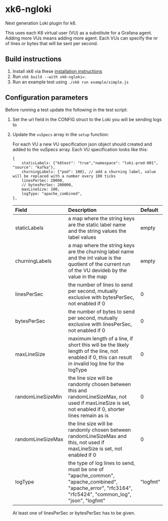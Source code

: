 # xk6-ngloki
Next generation Loki plugin for k6.

 This uses each K6 virtual user (VU) as a substitute for a Grafana agent. Adding more VUs means adding more agent.
 Each VUs can specify the nr of lines or bytes that will be sent per second.

## Build instructions

1. Install xk6 via these [installation instructions](https://github.com/grafana/xk6#install-xk6)
2. Run `xk6 build --with xk6-ngloki=.`
3. Run an example test using `./xk6 run example/simple.js`

## Configuration parameters

Before running a test update the following in the test script:

1. Set the url field in the CONFIG struct to the Loki you will be sending logs to
2. Update the `vuSpecs` array in the `setup` function:

   For each VU a new VU specification json object should created and added to the vuSpecs array. Each VU specification looks like this:

   ```
   {
       staticLabels: {"k6test": "true","namespace": "loki-prod-001", "source": "kafka"},
       churningLabels: {"pod": 100}, // add a churning label, value will be replaced with a number every 100 ticks
       linesPerSec: 20000,
       // bytesPerSec: 200000,
       maxLineSize: 100,
       logType: "apache_combined",
   },
   ```

   | Field             | Description                                                                                                                                            | Default   |
   | :---------------- | :----------------------------------------------------------------------------------------------------------------------------------------------------- | :-------- |
   | staticLabels      | a map where the string keys are the static label name and the string values the label values                                                           | empty     |
   | churningLabels    | a map where the string keys are the churning label name and the int value is the quotient of the current run of the VU devideb by the value in the map | empty     |
   | linesPerSec       | the number of lines to send per second, mutually exclusive with bytesPerSec, not enabled if 0                                                          | 0         |
   | bytesPerSec       | the number of bytes to send per second, mutually exclusive with linesPerSec, not enabled if 0                                                          | 0         |
   | maxLineSize       | maximum length of a line, if short this will be the likely length of the line, not enabled if 0, this can result in invalid log line for the logType   | 0         |
   | randomLineSizeMin | the line size will be randomly chosen between this and randomLineSizeMax, not used if maxLineSize is set, not enabled if 0, shorter lines remain as is | 0         |
   | randomLineSizeMax | the line size will be randomly chosen between randomLineSizeMax and this, not used if maxLineSize is set, not enabled if 0                             | 0         |
   | logType        | the type of log lines to send, must be one of "apache_common", "apache_combined", "apache_error", "rfc3164", "rfc5424", "common_log", "json", "logfmt" | "logfmt"  |

   At least one of linesPerSec or bytesPerSec has to be given.